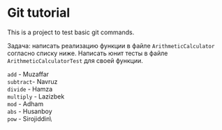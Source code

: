 # Git tutorial

This is a project to test basic git commands.

Задача: написать реализацию функции в файле `ArithmeticCalculator` согласно списку ниже.
Написать юнит тесты в файле `ArithmeticCalculatorTest` для своей функции.

`add` -        Muzaffar\
`subtract`-  Navruz\
`divide` -   Hamza\
`multiply` - Lazizbek\
`mod` -      Adham\
`abs` -      Husanboy\
`pow` -      Sirojiddin\
